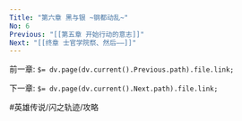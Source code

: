 ```yaml
---
Title: "第六章 黑与银 ~钢都动乱~"
No: 6
Previous: "[[第五章 开始行动的意志]]"
Next: "[[终章 士官学院祭、然后——]]"
---
```


前一章: `$= dv.page(dv.current().Previous.path).file.link;`



下一章: `$= dv.page(dv.current().Next.path).file.link;`

#英雄传说/闪之轨迹/攻略 